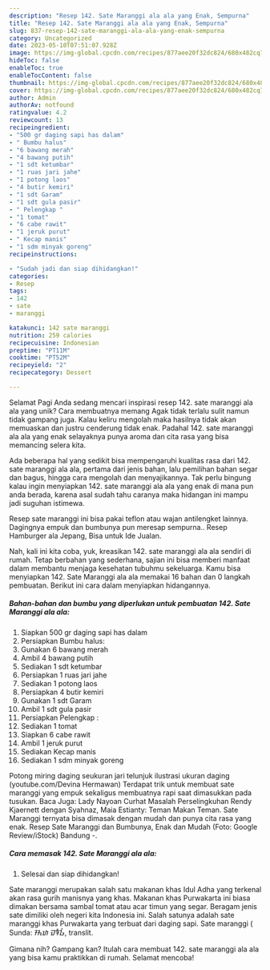 ```yaml
---
description: "Resep 142. Sate Maranggi ala ala yang Enak, Sempurna"
title: "Resep 142. Sate Maranggi ala ala yang Enak, Sempurna"
slug: 837-resep-142-sate-maranggi-ala-ala-yang-enak-sempurna
category: Uncategorized
date: 2023-05-10T07:51:07.928Z
image: https://img-global.cpcdn.com/recipes/877aee20f32dc824/680x482cq70/142-sate-maranggi-ala-ala-foto-resep-utama.jpg
hideToc: false
enableToc: true
enableTocContent: false
thumbnail: https://img-global.cpcdn.com/recipes/877aee20f32dc824/680x482cq70/142-sate-maranggi-ala-ala-foto-resep-utama.jpg
cover: https://img-global.cpcdn.com/recipes/877aee20f32dc824/680x482cq70/142-sate-maranggi-ala-ala-foto-resep-utama.jpg
author: Admin
authorAv: notfound
ratingvalue: 4.2
reviewcount: 13
recipeingredient:
- "500 gr daging sapi has dalam"
- " Bumbu halus"
- "6 bawang merah"
- "4 bawang putih"
- "1 sdt ketumbar"
- "1 ruas jari jahe"
- "1 potong laos"
- "4 butir kemiri"
- "1 sdt Garam"
- "1 sdt gula pasir"
- " Pelengkap "
- "1 tomat"
- "6 cabe rawit"
- "1 jeruk purut"
- " Kecap manis"
- "1 sdm minyak goreng"
recipeinstructions:

- "Sudah jadi dan siap dihidangkan!"
categories:
- Resep
tags:
- 142
- sate
- maranggi

katakunci: 142 sate maranggi 
nutrition: 259 calories
recipecuisine: Indonesian
preptime: "PT11M"
cooktime: "PT52M"
recipeyield: "2"
recipecategory: Dessert

---
```



Selamat Pagi Anda sedang mencari inspirasi resep 142. sate maranggi ala ala yang unik? Cara membuatnya memang Agak tidak terlalu sulit namun tidak gampang juga. Kalau keliru mengolah maka hasilnya tidak akan memuaskan dan justru cenderung tidak enak. Padahal 142. sate maranggi ala ala yang enak selayaknya punya aroma dan cita rasa yang bisa memancing selera kita.


Ada beberapa hal yang sedikit bisa mempengaruhi kualitas rasa dari 142. sate maranggi ala ala, pertama dari jenis bahan, lalu pemilihan bahan segar dan bagus, hingga cara mengolah dan menyajikannya. Tak perlu bingung kalau ingin menyiapkan 142. sate maranggi ala ala yang enak di mana pun anda berada, karena asal sudah tahu caranya maka hidangan ini mampu jadi suguhan istimewa.

Resep sate maranggi ini bisa pakai teflon atau wajan antilengket lainnya. Dagingnya empuk dan bumbunya pun meresap sempurna.. Resep Hamburger ala Jepang, Bisa untuk Ide Jualan.


Nah, kali ini kita coba, yuk, kreasikan 142. sate maranggi ala ala sendiri di rumah. Tetap berbahan yang sederhana, sajian ini bisa memberi manfaat dalam membantu menjaga kesehatan tubuhmu sekeluarga. Kamu bisa menyiapkan 142. Sate Maranggi ala ala memakai 16 bahan dan 0 langkah pembuatan. Berikut ini cara dalam menyiapkan hidangannya.

<!--inarticleads1-->

##### Bahan-bahan dan bumbu yang diperlukan untuk pembuatan 142. Sate Maranggi ala ala:

1. Siapkan 500 gr daging sapi has dalam
1. Persiapkan  Bumbu halus:
1. Gunakan 6 bawang merah
1. Ambil 4 bawang putih
1. Sediakan 1 sdt ketumbar
1. Persiapkan 1 ruas jari jahe
1. Sediakan 1 potong laos
1. Persiapkan 4 butir kemiri
1. Gunakan 1 sdt Garam
1. Ambil 1 sdt gula pasir
1. Persiapkan  Pelengkap :
1. Sediakan 1 tomat
1. Siapkan 6 cabe rawit
1. Ambil 1 jeruk purut
1. Sediakan  Kecap manis
1. Sediakan 1 sdm minyak goreng


Potong miring daging seukuran jari telunjuk ilustrasi ukuran daging (youtube.com/Devina Hermawan) Terdapat trik untuk membuat sate maranggi yang empuk sekaligus membuatnya rapi saat dimasukkan pada tusukan. Baca Juga: Lady Nayoan Curhat Masalah Perselingkuhan Rendy Kjaernett dengan Syahnaz, Maia Estianty: Teman Makan Teman. Sate Maranggi ternyata bisa dimasak dengan mudah dan punya cita rasa yang enak. Resep Sate Maranggi dan Bumbunya, Enak dan Mudah (Foto: Google Review/iStock) Bandung -. 

<!--inarticleads2-->

##### Cara memasak 142. Sate Maranggi ala ala:


1. Selesai dan siap dihidangkan!

Sate maranggi merupakan salah satu makanan khas Idul Adha yang terkenal akan rasa gurih manisnya yang khas. Makanan khas Purwakarta ini biasa dimakan bersama sambal tomat atau acar timun yang segar. Beragam jenis sate dimiliki oleh negeri kita Indonesia ini. Salah satunya adalah sate maranggi khas Purwakarta yang terbuat dari daging sapi. Sate maranggi ( Sunda: ᮞᮒᮦ ᮙᮛᮀᮌᮤ, translit. 

Gimana nih? Gampang kan? Itulah cara membuat 142. sate maranggi ala ala yang bisa kamu praktikkan di rumah. Selamat mencoba!
